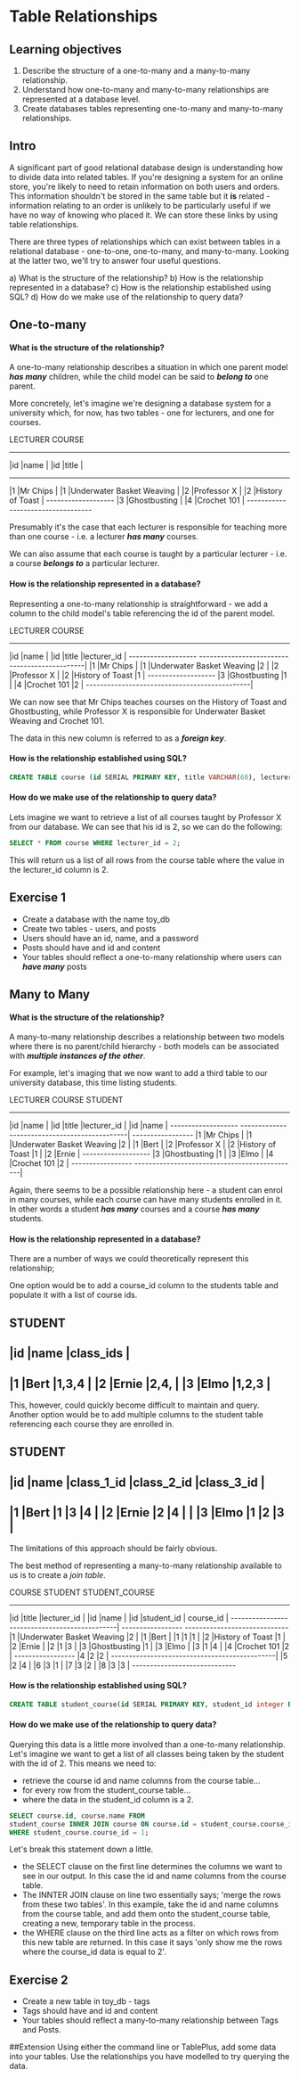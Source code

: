 # Table Relationships

## Learning objectives

1. Describe the structure of a one-to-many and a many-to-many relationship.
2. Understand how one-to-many and many-to-many relationships are represented at a database level.
3. Create databases tables representing one-to-many and many-to-many relationships.

## Intro

A significant part of good relational database design is understanding how to divide data into related tables.  If you're designing a system for an online store, you're likely to need to retain information on both users and orders.  This information shouldn't be stored in the same table but it **is** related - information relating to an order is unlikely to be particularly useful if we have no way of knowing who placed it.  We can store these links by using table relationships.

There are three types of relationships which can exist between tables in a relational database - one-to-one, one-to-many, and many-to-many.  Looking at the latter two, we'll try to answer four useful questions.

a) What is the structure of the relationship?
b) How is the relationship represented in a database?
c) How is the relationship established using SQL?
d) How do we make use of the relationship to query data?

## One-to-many
#### What is the structure of the relationship?

A one-to-many relationship describes a situation in which one parent model _**has many**_ children, while the child model can be said to _**belong to**_ one parent.

More concretely, let's imagine we're designing a database system for a university which, for now, has two tables - one for lecturers, and one for courses.

LECTURER                          COURSE
-------------------               ----------------------------------
|id  |name        |               |id |title                       |
-------------------               ----------------------------------
|1   |Mr Chips    |               |1  |Underwater Basket Weaving   |
|2   |Professor X |               |2  |History of Toast            |
-------------------               |3  |Ghostbusting                |
                                  |4  |Crochet 101         |
                                  ----------------------------------

Presumably it's the case that each lecturer is responsible for teaching more than one course - i.e. a lecturer
_**has many**_ courses.

We can also assume that each course is taught by a particular lecturer - i.e. a course _**belongs to**_ a particular lecturer.

#### How is the relationship represented in a database?

Representing a one-to-many relationship is straightforward - we add a column to the child model's table referencing the id of the parent model.

LECTURER                          COURSE
-------------------               -----------------------------------------------
|id  |name        |               |id |title                       |lecturer_id |
-------------------               ----------------------------------------------|
|1   |Mr Chips    |               |1  |Underwater Basket Weaving   |2           |
|2   |Professor X |               |2  |History of Toast            |1           |
-------------------               |3  |Ghostbusting                |1           |
                                  |4  |Crochet 101         |2           |
                                  ----------------------------------------------|

We can now see that Mr Chips teaches courses on the History of Toast and Ghostbusting, while Professor X is responsible for Underwater Basket Weaving and Crochet 101.

The data in this new column is referred to as a _**foreign key**_.

#### How is the relationship established using SQL?

```sql
CREATE TABLE course (id SERIAL PRIMARY KEY, title VARCHAR(60), lecturer_id integer REFERENCES lecturer(id))
```

#### How do we make use of the relationship to query data?

Lets imagine we want to retrieve a list of all courses taught by Professor X from our database.  We can see that his id is 2, so we can do the following:

```sql
SELECT * FROM course WHERE lecturer_id = 2;
```

This will return us a list of all rows from the course table where the value in the lecturer_id column is 2.

## Exercise 1

* Create a database with the name toy_db
* Create two tables - users, and posts
* Users should have an id, name, and a password
* Posts should have and id and content
* Your tables should reflect a one-to-many relationship where users can _**have many**_ posts

## Many to Many
#### What is the structure of the relationship?

A many-to-many relationship describes a relationship between two models where there is no parent/child hierarchy - both models can be associated with _**multiple instances of the other**_.

For example, let's imaging that we now want to add a third table to our university database, this time listing students.

LECTURER                          COURSE                                            STUDENT
-------------------               -----------------------------------------------   -----------------
|id  |name        |               |id |title                       |lecturer_id |   |id |name       |
-------------------               ----------------------------------------------|   -----------------
|1   |Mr Chips    |               |1  |Underwater Basket Weaving   |2           |   |1  |Bert       |
|2   |Professor X |               |2  |History of Toast            |1           |   |2  |Ernie      |
-------------------               |3  |Ghostbusting                |1           |   |3  |Elmo       |
                                  |4  |Crochet 101         |2           |   -----------------
                                  ----------------------------------------------|

Again, there seems to be a possible relationship here - a student can enrol in many courses, while each course can have many students enrolled in it.  In other words a student _**has many**_ courses and a course _**has many**_ students.

#### How is the relationship represented in a database?

There are a number of ways we could theoretically represent this relationship;

One option would be to add a course_id column to the students table and populate it with a list of course ids.

STUDENT
----------------------------
|id |name       |class_ids |
----------------------------
|1  |Bert       |1,3,4     |
|2  |Ernie      |2,4,      |
|3  |Elmo       |1,2,3     |
----------------------------

This, however, could quickly become difficult to maintain and query.  Another option would be to add multiple columns to the student table referencing each course they are enrolled in.

STUDENT
-----------------------------------------------------
|id |name       |class_1_id |class_2_id |class_3_id |
-----------------------------------------------------
|1  |Bert       |1          |3          |4          |
|2  |Ernie      |2          |4          |           |
|3  |Elmo       |1          |2          |3          |
-----------------------------------------------------

The limitations of this approach should be fairly obvious.

The best method of representing a many-to-many relationship available to us is to create a *join table*.

COURSE                                            STUDENT             STUDENT_COURSE
-----------------------------------------------   -----------------   -----------------------------
|id |title                       |lecturer_id |   |id |name       |   |id |student_id | course_id |
----------------------------------------------|   -----------------   -----------------------------
|1  |Underwater Basket Weaving   |2           |   |1  |Bert       |   |1  |1          |1          |
|2  |History of Toast            |1           |   |2  |Ernie      |   |2  |1          |3          |
|3  |Ghostbusting                |1           |   |3  |Elmo       |   |3  |1          |4          |
|4  |Crochet 101         |2           |   -----------------   |4  |2          |2          |
----------------------------------------------|                       |5  |2          |4          |
                                                                      |6  |3          |1          |
                                                                      |7  |3          |2          |
                                                                      |8  |3          |3          |
                                                                      -----------------------------

#### How is the relationship established using SQL?

```sql
CREATE TABLE student_course(id SERIAL PRIMARY KEY, student_id integer REFERENCES student(id), class_id integer REFERENCES class(id));
```

#### How do we make use of the relationship to query data?

Querying this data is a little more involved than a one-to-many relationship.  Let's imagine we want to get a list of all classes being taken by the student with the id of 2.  This means we need to:
- retrieve the course id and name columns from the course table...
- for every row from the student_course table...
- where the data in the student_id column is a 2.

```sql
SELECT course.id, course.name FROM
student_course INNER JOIN course ON course.id = student_course.course_id
WHERE student_course.course_id = 1;
```

Let's break this statement down a little.

- the SELECT clause on the first line determines the columns we want to see in our output.  In this case the id and name columns from the course table.
- The INNTER JOIN clause on line two essentially says; 'merge the rows from these two tables'.  In this example, take the id and name columns from the course table, and add them onto the student_course table, creating a new, temporary table in the process.
- the WHERE clause on the third line acts as a filter on which rows from this new table are returned.  In this case it says 'only show me the rows where the course_id data is equal to 2'.

## Exercise 2
* Create a new table in toy_db - tags
* Tags should have and id and content
* Your tables should reflect a many-to-many relationship between Tags and Posts.

##Extension
Using either the command line or TablePlus, add some data into your tables.  Use the relationships you have modelled to try querying the data.
